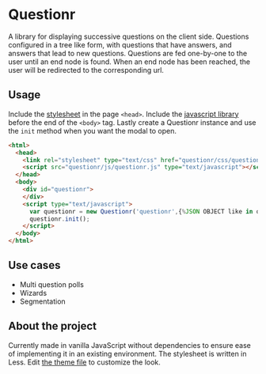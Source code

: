 Questionr
=========

A library for displaying successive questions on the client side. Questions configured in a tree like form, with questions that have answers, and answers that lead to new  questions. Questions are fed one-by-one to the user until an end node is found. When an end node has been reached, the user will be redirected to the corresponding  url.

Usage
-----

Include the [stylesheet](https://github.com/NDeBlaauw/questionr/blob/master/questionr/css/questionr.css) in the page `<head>`. Include the [javascript library](https://github.com/NDeBlaauw/questionr/blob/master/questionr/js/questionr.js) before the end of the `<body>` tag. Lastly create a Questionr instance and use the `init` method when you want the modal to open.

```html
<html>
  <head>
    <link rel="stylesheet" type="text/css" href="questionr/css/questionr.css">
    <script src="questionr/js/questionr.js" type="text/javascript"></script>
  </head>
  <body>
    <div id="questionr">
    </div>
    <script type="text/javascript">
      var questionr = new Questionr('questionr',{%JSON OBJECT like in questionr/js/example-config.json%});
      questionr.init();
    </script>
  </body>
</html>
```

Use cases
---------

* Multi question polls
* Wizards
* Segmentation

About the project
-----------------

Currently made in vanilla JavaScript without dependencies to ensure ease of implementing it in an existing environment. The stylesheet is written in Less. Edit [the theme file](https://github.com/NDeBlaauw/questionr/blob/master/questionr/css/theme.less) to customize the look.
